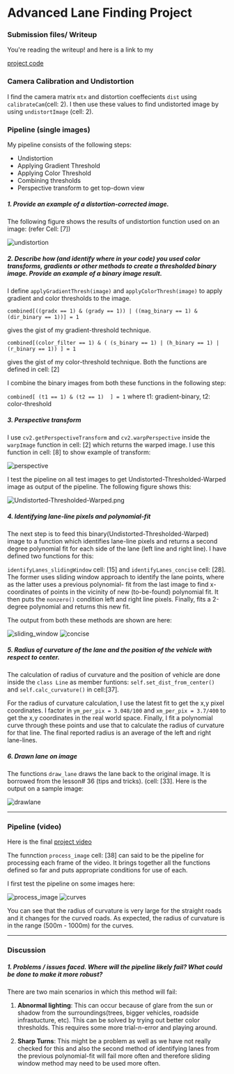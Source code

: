 # **Advanced Lane Finding Project**

[//]: # (Image References)

[undistortion]: ./output_images/undistortion.png "undistortion"
[perspective]: ./output_images/perspective.png "perspective"
[Undistorted-Thresholded-Warped]: ./output_images/Undistorted-Thresholded-Warped.png "Undistorted-Thresholded-Warped"
[sliding_window]: ./output_images/sliding_window.png "sliding_window"
[concise]: ./output_images/concise.png "concise"
[drawlane]: ./output_images/drawlane.png "drawlane"
[process_image]: ./output_images/process_image.png "process_image"
[curves]: ./output_images/curves.png "curves"

### Submission files/ Writeup

You're reading the writeup! and here is a link to my 

[project code](https://github.com/purnendu23/Lane-Detection-Advanced/blob/master/laneDetect.ipynb)

### Camera Calibration and Undistortion

I find the camera matrix `mtx` and distortion coeffecients `dist` using `calibrateCam`(cell: 2). I then use these values to find undistorted image by using `undistortImage` (cell: 2). 
### Pipeline (single images)

My pipeline consists of the following steps:
* Undistortion
* Applying Gradient Threshold
* Applying Color Threshold
* Combining thresholds
* Perspective transform to get top-down view


##### 1. Provide an example of a distortion-corrected image.

The following figure shows the results of undistortion function used on an image: (refer Cell: [7])

![undistortion][undistortion]


##### 2. Describe how (and identify where in your code) you used color transforms, gradients or other methods to create a thresholded binary image.  Provide an example of a binary image result.

I define `applyGradientThresh(image)` and `applyColorThresh(image)` to apply gradient and color thresholds to the image.

`combined[((gradx == 1) & (grady == 1)) | ((mag_binary == 1) & (dir_binary == 1))] = 1`

gives the gist of my gradient-threshold technique. 

`combined[(color_filter == 1) & ( (s_binary == 1) | (h_binary == 1) | (r_binary == 1)) ] = 1`

gives the gist of my color-threshold technique. Both the functions are defined in cell: [2]

I combine the binary images from both these functions in the following step:

`combined[ (t1 == 1) & (t2 == 1)  ] = 1`      where t1: gradient-binary,  t2: color-threshold


##### 3. Perspective transform

I use `cv2.getPerspectiveTransform` and `cv2.warpPerspective` inside the `warpImage` function in cell: [2] which returns the warped image. I use this function in cell: [8] to show example of transform:

![perspective][perspective]

I test the pipeline on all test images to get Undistorted-Thresholded-Warped image as output of the pipeline. The following figure shows this:

![Undistorted-Thresholded-Warped.png][Undistorted-Thresholded-Warped]


##### 4. Identifying lane-line pixels and polynomial-fit

The next step is to feed this binary(Undistorted-Thresholded-Warped) image to a function which identifies lane-line pixels and returns a second degree polynomial fit for each side of the lane (left line and right line).
I have defined two functions for this:

`identifyLanes_slidingWindow` cell: [15] and `identifyLanes_concise` cell: [28]. The former uses sliding window approach to identify the lane points, where as the latter uses a previous polynomial- fit from the last image to find x-coordinates of points in the vicinity of new (to-be-found) polynomial fit. It then puts the `nonzero()` condition left and right line pixels.
Finally, fits a 2-degree polynomial and returns this new fit.

The output from both these methods are shown are here:

![sliding_window][sliding_window]
![concise][concise]


##### 5. Radius of curvature of the lane and the position of the vehicle with respect to center.

The calculation of radius of curvature and the position of vehicle are done inside the `class Line` as member funtions:
`self.set_dist_from_center()` and `self.calc_curvature()` in cell:[37].

For the radius of curvature calculation, I use the latest fit to get the x,y pixel coordinates. I factor in
`ym_per_pix = 3.048/100` and  `xm_per_pix = 3.7/400` to get the x,y coordinates in the real world space. Finally, I fit a polynomial curve through these points and use that to calculate the radius of curvature for that line.
The final reported radius is an average of the left and right lane-lines.

##### 6. Drawn lane on image
The functions `draw_lane` draws the lane back to the original image. It is borrowed from the lesson# 36 (tips and tricks). (cell: [33]. Here is the output on a sample image:

![drawlane][drawlane]

---

### Pipeline (video)

Here is the final [project video](https://github.com/purnendu23/Lane-Detection-Advanced/blob/master/project_video_output.mp4)

The funnction `process_image` cell: [38] can said to be the pipeline for processing each frame of the video. It brings together all the functions defined so far and puts appropriate conditions for use of each. 

I first test the pipeline on some images here:

![process_image][process_image]  ![curves][curves]

You can see that the radius of curvature is very large for the straight roads and it changes for the curved roads. As expected, the radius of curvature is in the range (500m - 1000m) for the curves.

---

### Discussion

##### 1. Problems / issues faced.  Where will the pipeline likely fail?  What could be done to make it more robust?

There are two main scenarios in which this method will fail:
1. **Abnormal lighting**: This can occur because of glare from the sun or shadow from the surroundings(trees, bigger vehicles, roadside infrastucture, etc). This can be solved by trying out better color thresholds. This requires some more trial-n-error and playing around.

2. **Sharp Turns**: This might be a problem as well as we have not really checked for this and also the second method of identifying lanes from the previous polynomial-fit will fail more often and therefore sliding window method may need to be used more often.


